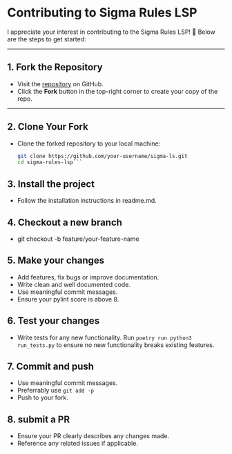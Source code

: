 # Contributing to Sigma Rules LSP

I appreciate your interest in contributing to the Sigma Rules LSP! 🚀 Below are the steps to get started:

---

## 1. Fork the Repository
- Visit the [repository](https://github.com/pop-ecx/sigma-ls.git) on GitHub.
- Click the **Fork** button in the top-right corner to create your copy of the repo.

---

## 2. Clone Your Fork
- Clone the forked repository to your local machine:
  ```bash
  git clone https://github.com/your-username/sigma-ls.git
  cd sigma-rules-lsp```

## 3. Install the project
- Follow the installation instructions in readme.md.

## 4. Checkout a new branch
- git checkout -b feature/your-feature-name

## 5. Make your changes
- Add features, fix bugs or improve documentation.
- Write clean and well documented code.
- Use meaningful commit messages.
- Ensure your pylint score is above 8.

## 6. Test your changes
- Write tests for any new functionality.
 Run `poetry run python3 run_tests.py` to ensure no new functionality breaks existing features.

## 7. Commit and push
- Use meaningful commit messages.
- Preferrably use `git add -p`
- Push to your fork.

## 8. submit a PR
- Ensure your PR clearly describes any changes made.
- Reference any related issues if applicable.
